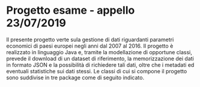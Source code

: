 # Progetto esame - appello 23/07/2019
Il presente progetto verte sula gestione di dati riguardanti parametri economici di paesi europei negli anni dal 2007 al 2016.
Il progetto è realizzato in linguaggio Java e, tramite la modellazione di opportune classi, prevede il download di un dataset di riferimento, la memorizzazione dei dati in formato JSON e la possibilità di richiedere tali dati, oltre che i metadati ed eventuali statistiche sui dati stessi.
Le classi di cui si compone il progetto sono suddivise in tre package come di seguito indicato.

<!--stackedit_data:
eyJoaXN0b3J5IjpbLTg4NTUyMzY3NCwtMTA3Njk0NzEyMCwtOT
Y0MzgxOTMyXX0=
-->